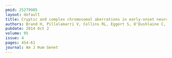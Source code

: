 ```yaml
---
pmid: 25279985
layout: default
title: Cryptic and complex chromosomal aberrations in early-onset neuropsychiatric disorders.
authors: Brand H, Pillalamarri V, Collins RL, Eggert S, O'Dushlaine C, Braaten EB, Stone MR, Chambert K, Doty ND, Hanscom C, Rosenfeld JA, Ditmars H, Blais J, Mills R, Lee C, Gusella JF, McCarroll S, Smoller JW, Talkowski ME, Doyle AE
pubdate: 2014 Oct 2
volume: 95
issue: 4
pages: 454-61
journal: Am J Hum Genet
---
```

